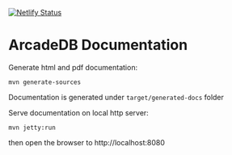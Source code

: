 [![Netlify Status](https://api.netlify.com/api/v1/badges/0dbeb04c-0408-4273-90cf-5ca7d7c600e1/deploy-status)](https://app.netlify.com/sites/amazing-booth-ce1e9d/deploys)

# ArcadeDB Documentation

Generate html and pdf documentation:

```shell
mvn generate-sources
```
Documentation is generated under `target/generated-docs` folder

Serve documentation on local http server:
```shell
mvn jetty:run
```
then open the browser to http://localhost:8080

